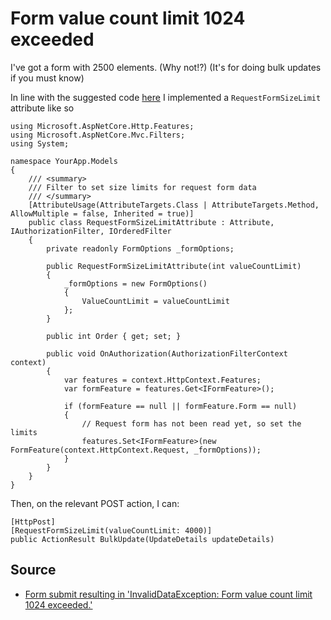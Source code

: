 ﻿# Form value count limit 1024 exceeded

I've got a form with 2500 elements. (Why not!?) (It's for doing bulk updates if you must know)

In line with the suggested code [here](http://stackoverflow.com/questions/38357108/form-submit-resulting-in-invaliddataexception-form-value-count-limit-1024-exce) I implemented a `RequestFormSizeLimit` attribute like so

	using Microsoft.AspNetCore.Http.Features;
	using Microsoft.AspNetCore.Mvc.Filters;
	using System;

	namespace YourApp.Models
	{
		/// <summary>
		/// Filter to set size limits for request form data
		/// </summary>
		[AttributeUsage(AttributeTargets.Class | AttributeTargets.Method, AllowMultiple = false, Inherited = true)]
		public class RequestFormSizeLimitAttribute : Attribute, IAuthorizationFilter, IOrderedFilter
		{
			private readonly FormOptions _formOptions;

			public RequestFormSizeLimitAttribute(int valueCountLimit)
			{
				_formOptions = new FormOptions()
				{
					ValueCountLimit = valueCountLimit
				};
			}

			public int Order { get; set; }

			public void OnAuthorization(AuthorizationFilterContext context)
			{
				var features = context.HttpContext.Features;
				var formFeature = features.Get<IFormFeature>();

				if (formFeature == null || formFeature.Form == null)
				{
					// Request form has not been read yet, so set the limits
					features.Set<IFormFeature>(new FormFeature(context.HttpContext.Request, _formOptions));
				}
			}
		}
	}

Then, on the relevant POST action, I can:

	[HttpPost]
	[RequestFormSizeLimit(valueCountLimit: 4000)]
	public ActionResult BulkUpdate(UpdateDetails updateDetails)

## Source

- [Form submit resulting in 'InvalidDataException: Form value count limit 1024 exceeded.'](http://stackoverflow.com/questions/38357108/form-submit-resulting-in-invaliddataexception-form-value-count-limit-1024-exce)

